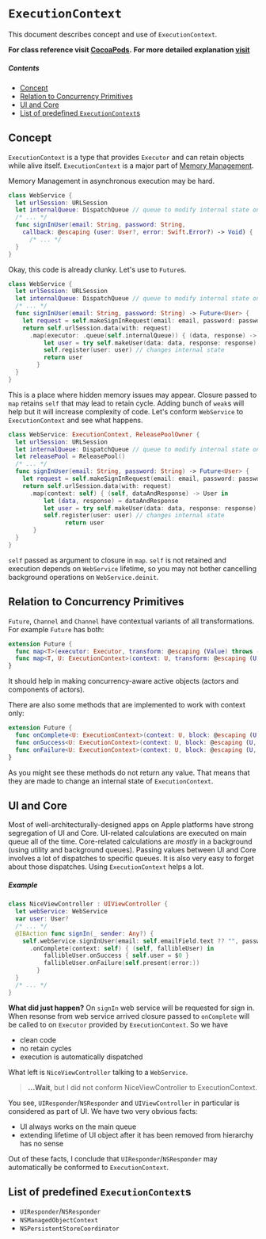 # `ExecutionContext`
This document describes concept and use of `ExecutionContext`.

**For class reference visit [CocoaPods](http://cocoadocs.org/docsets/AsyncNinja/0.4.2/Protocols/ExecutionContext.html).**
**For more detailed explanation [visit](https://github.com/AsyncNinja/article-moving-to-nice-asynchronous-swift-code/blob/master/ARTICLE.md)**

##### Contents
* [Concept](#concept)
* [Relation to Concurrency Primitives](#relation-to-concurrency-primitives)
* [UI and Core](#ui-and-core)
* [List of predefined `ExecutionContext`s](#list-of-predefined-executioncontexts)

## Concept
`ExecutionContext` is a type that provides `Executor` and can retain objects while alive itself. `ExecutionContext` is a major part of [Memory Management](https://github.com/AsyncNinja/AsyncNinja/blob/master/Documentation/MemoryManagement.md).

Memory Management in asynchronous execution may be hard.

```swift
class WebService {
  let urlSession: URLSession
  let internalQueue: DispatchQueue // queue to modify internal state on
  /* ... */
  func signInUser(email: String, password: String,
    callback: @escaping (user: User?, error: Swift.Error?) -> Void) {
      /* ... */
  }
}
```

Okay, this code is already clunky. Let's use to `Future`s.

```swift
class WebService {
  let urlSession: URLSession
  let internalQueue: DispatchQueue // queue to modify internal state on
  /* ... */
  func signInUser(email: String, password: String) -> Future<User> {
    let request = self.makeSignInRequest(email: email, password: password)
    return self.urlSession.data(with: request)
      .map(executor: .queue(self.internalQueue)) { (data, response) -> User in
          let user = try self.makeUser(data: data, response: response)
          self.register(user: user) // changes internal state
          return user
        }
  }
}
```
This is a place where hidden memory issues may appear. Closure passed to `map` retains `self` that may lead to retain cycle. Adding bunch of `weak`s will help but it will increase complexity of code. Let's conform `WebService` to `ExecutionContext` and see what happens.

```swift
class WebService: ExecutionContext, ReleasePoolOwner {
  let urlSession: URLSession
  let internalQueue: DispatchQueue // queue to modify internal state on
  let releasePool = ReleasePool()
  /* ... */
  func signInUser(email: String, password: String) -> Future<User> {
    let request = self.makeSignInRequest(email: email, password: password)
    return self.urlSession.data(with: request)
      .map(context: self) { (self, dataAndResponse) -> User in
          let (data, response) = dataAndResponse
          let user = try self.makeUser(data: data, response: response)
          self.register(user: user) // changes internal state
                return user
       }
  }
}
```
`self` passed as argument to closure in `map`. `self` is not retained and execution depends on `WebService` lifetime, so you may not bother cancelling background operations on `WebService.deinit`.

## Relation to Concurrency Primitives
`Future`, `Channel` and `Channel` have contextual variants of all transformations. For example `Future` has both:

```swift
extension Future {
  func map<T>(executor: Executor, transform: @escaping (Value) throws -> T) -> Future<T>
  func map<T, U: ExecutionContext>(context: U, transform: @escaping (U, Value) throws -> T) -> Future<T>
}
```

It should help in making concurrency-aware active objects (actors and components of actors).

There are also some methods that are implemented to work with context only:

```swift
extension Future {
  func onComplete<U: ExecutionContext>(context: U, block: @escaping (U, Value) -> Void)
  func onSuccess<U: ExecutionContext>(context: U, block: @escaping (U, Success) -> Void)
  func onFailure<U: ExecutionContext>(context: U, block: @escaping (U, Swift.Error) -> Void)
}
```

As you might see these methods do not return any value. That means that they are made to change an internal state of `ExecutionContext`.

## UI and Core

Most of well-architecturally-designed apps on Apple platforms have strong segregation of UI and Core. UI-related calculations are executed on main queue all of the time. Core-related calculations are *mostly* in a background (using utility and background queues). Passing values between UI and Core involves a lot of dispatches to specific queues. It is also very easy to forget about those dispatches. Using `ExecutionContext` helps a lot.

##### Example

```swift
class NiceViewController : UIViewController {
  let webService: WebService
  var user: User?
  /* ... */
  @IBAction func signIn(_ sender: Any?) {
    self.webService.signInUser(email: self.emailField.text ?? "", password: self.passwordField.text ?? "")
      .onComplete(context: self) { (self, fallibleUser) in
          fallibleUser.onSuccess { self.user = $0 }
          fallibleUser.onFailure(self.present(error:))
        }
  }
  /* ... */
}
```

**What did just happen?**
On `signIn` web service will be requested for sign in. When resonse from web service arrived closure passed to `onComplete` will be called to on `Executor` provided by `ExecutionContext`. So we have

* clean code
* no retain cycles
* execution is automatically dispatched

What left is `NiceViewController` talking to a `WebService`.

> **...Wait**, but I did not conform NiceViewController to ExecutionContext.

You see, `UIResponder`/`NSResponder` and `UIViewController` in particular is considered as part of UI. We have two very obvious facts:

* UI always works on the main queue
* extending lifetime of UI object after it has been removed from hierarchy has no sense

Out of these facts, I conclude that `UIResponder`/`NSResponder` may automatically be conformed to `ExecutionContext`.

## List of predefined `ExecutionContext`s
* `UIResponder`/`NSResponder`
* `NSManagedObjectContext`
* `NSPersistentStoreCoordinator`
